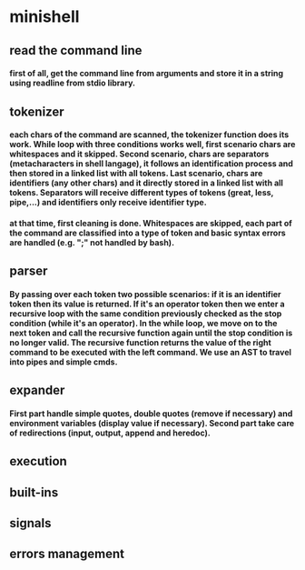 # minishell
## read the command line
#### first of all, get the command line from arguments and store it in a string using readline from stdio library.
## tokenizer
#### each chars of the command are scanned, the tokenizer function does its work. While loop with three conditions works well, first scenario chars are whitespaces and it skipped. Second scenario, chars are separators (metacharacters in shell langage), it follows an identification process and then stored in a linked list with all tokens. Last scenario, chars are identifiers (any other chars) and it directly stored in a linked list with all tokens. Separators will receive different types of tokens (great, less, pipe,...) and identifiers only receive identifier type.
#### at that time, first cleaning is done. Whitespaces are skipped, each part of the command are classified into a type of token and basic syntax errors are handled (e.g. ";" not handled by bash).
## parser
#### By passing over each token two possible scenarios: if it is an identifier token then its value is returned. If it's an operator token then we enter a recursive loop with the same condition previously checked as the stop condition (while it's an operator). In the while loop, we move on to the next token and call the recursive function again until the stop condition is no longer valid. The recursive function returns the value of the right command to be executed with the left command. We use an AST to travel into pipes and simple cmds.
## expander
#### First part handle simple quotes, double quotes (remove if necessary) and environment variables (display value if necessary). Second part take care of redirections (input, output, append and heredoc).
## execution
## built-ins
## signals
## errors management
